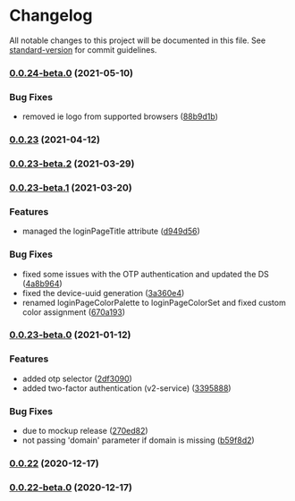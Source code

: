 # Changelog

All notable changes to this project will be documented in this file. See [standard-version](https://github.com/conventional-changelog/standard-version) for commit guidelines.

### [0.0.24-beta.0](https://bitbucket.org/zextras/zapp-login/compare/v0.0.23...v0.0.24-beta.0) (2021-05-10)


### Bug Fixes

* removed ie logo from supported browsers ([88b9d1b](https://bitbucket.org/zextras/zapp-login/commit/88b9d1b6191c9bd5d7de6d82932c21de90768a41))

### [0.0.23](https://bitbucket.org/zextras/zapp-login/compare/v0.0.23-beta.2...v0.0.23) (2021-04-12)

### [0.0.23-beta.2](https://bitbucket.org/zextras/zapp-login/compare/v0.0.23-beta.1...v0.0.23-beta.2) (2021-03-29)

### [0.0.23-beta.1](https://bitbucket.org/zextras/zapp-login/compare/v0.0.23-beta.0...v0.0.23-beta.1) (2021-03-20)


### Features

* managed the loginPageTitle attribute ([d949d56](https://bitbucket.org/zextras/zapp-login/commit/d949d569e4c87b5b79c31c22c04b7d27bb94424a))


### Bug Fixes

* fixed some issues with the OTP authentication and updated the DS ([4a8b964](https://bitbucket.org/zextras/zapp-login/commit/4a8b964b5b9c3a5631da66dd86ca9439552fc5b6))
* fixed the device-uuid generation ([3a360e4](https://bitbucket.org/zextras/zapp-login/commit/3a360e482cf39e8756561cd2a40b640d9d48e9c6))
* renamed loginPageColorPalette to loginPageColorSet and fixed custom color assignment ([670a193](https://bitbucket.org/zextras/zapp-login/commit/670a193599b9cbe9e4e60aa008ba8fbec630a2aa))

### [0.0.23-beta.0](https://bitbucket.org/zextras/zapp-login/compare/v0.0.22...v0.0.23-beta.0) (2021-01-12)


### Features

* added otp selector ([2df3090](https://bitbucket.org/zextras/zapp-login/commit/2df30904474dcd12cafd4c27f7239d45dd110104))
* added two-factor authentication (v2-service) ([3395888](https://bitbucket.org/zextras/zapp-login/commit/33958887adf472cb44428a1167608473d1dae90b))


### Bug Fixes

* due to mockup release ([270ed82](https://bitbucket.org/zextras/zapp-login/commit/270ed8258a5b9dc692858cce5d60506e3e998db1))
* not passing 'domain' parameter if domain is missing ([b59f8d2](https://bitbucket.org/zextras/zapp-login/commit/b59f8d214a66a1f7480251b94a10c9f753756ed9))

### [0.0.22](https://bitbucket.org/zextras/zapp-login/compare/v0.0.22-beta.0...v0.0.22) (2020-12-17)

### [0.0.22-beta.0](https://bitbucket.org/zextras/zapp-login/compare/v0.0.21...v0.0.22-beta.0) (2020-12-17)
